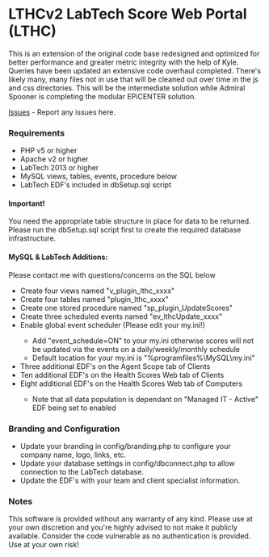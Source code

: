# LTHCv2 LabTech Score Web Portal (LTHC)

This is an extension of the original code base redesigned and optimized for better performance and greater metric integrity with the help of Kyle.  Queries have been updated an extensive code overhaul completed.  There's likely many, many files not in use that will be cleaned out over time in the js and css directories.  This will be the intermediate solution while Admiral Spooner is completing the modular EPiCENTER solution.

[Issues](https://github.com/b-zylka/LTHCv2/issues) - Report any issues here.

### Requirements
<ul>
<li>PHP v5 or higher</li>
<li>Apache v2 or higher</li>
<li>LabTech 2013 or higher</li>
<li>MySQL views, tables, events, procedure below</li>
<li>LabTech EDF's included in dbSetup.sql script</li>
</ul>

#### Important!
You need the appropriate table structure in place for data to be returned.  Please run the dbSetup.sql script first to create the required database infrastructure.

#### MySQL & LabTech Additions:
<p>Please contact me with questions/concerns on the SQL below</p>
<ul>
<li>Create four views named "v_plugin_lthc_xxxx"</li>
<li>Create four tables named "plugin_lthc_xxxx"</li>
<li>Create one stored procedure named "sp_plugin_UpdateScores"</li>
<li>Create three scheduled events named "ev_lthcUpdate_xxxx"</li>
<li>Enable global event scheduler (Please edit your my.ini!)</li>
<ul><li>Add "event_schedule=ON" to your my.ini otherwise scores will not be updated via the events on a daily/weekly/monthly schedule</li>
<li>Default location for your my.ini is "%programfiles%\MySQL\my.ini"</li>
</ul>
<li>Three additional EDF's on the Agent Scope tab of Clients</li>
<li>Ten additional EDF's on the Health Scores Web tab of Clients</li>
<li>Eight additional EDF's on the Health Scores Web tab of Computers</li>
<ul><li>Note that all data population is dependant on "Managed IT - Active" EDF being set to enabled</li>
</ul>
</ul>

### Branding and Configuration
<ul>
<li>Update your branding in config/branding.php to configure your company name, logo, links, etc.</li>
<li>Update your database settings in config/dbconnect.php to allow connection to the LabTech database.</li>
<li>Update the EDF's with your team and client specialist information.</li>
</ul>

###  Notes
This software is provided without any warranty of any kind.  Please use at your own discretion and you're highly advised to not make it publicly available.  Consider the code vulnerable as no authentication is provided.  Use at your own risk!


